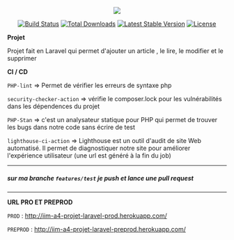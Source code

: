 <p align="center"><img src="https://laravel.com/assets/img/components/logo-laravel.svg"></p>

<p align="center">
<a href="https://travis-ci.org/laravel/framework"><img src="https://travis-ci.org/laravel/framework.svg" alt="Build Status"></a>
<a href="https://packagist.org/packages/laravel/framework"><img src="https://poser.pugx.org/laravel/framework/d/total.svg" alt="Total Downloads"></a>
<a href="https://packagist.org/packages/laravel/framework"><img src="https://poser.pugx.org/laravel/framework/v/stable.svg" alt="Latest Stable Version"></a>
<a href="https://packagist.org/packages/laravel/framework"><img src="https://poser.pugx.org/laravel/framework/license.svg" alt="License"></a>
</p>

**Projet**

Projet fait en Laravel qui permet d'ajouter un article , le lire, le modifier et le supprimer 

**CI / CD**


`PHP-lint` => Permet de vérifier les erreurs de syntaxe php

`security-checker-action` => vérifie le composer.lock pour les vulnérabilités dans les dépendences du projet

`PHP-Stan` => c'est un analysateur statique pour PHP qui permet de trouver les bugs dans notre code sans écrire de test

`lighthouse-ci-action` => Lighthouse est un outil d'audit de site Web automatisé.
 Il permet de diagnostiquer notre site pour améliorer l'expérience utilisateur (une url est généré à la fin du job)
 
---

##### sur ma branche `features/test` je push et lance une pull request

---
**URL PRO ET PREPROD**

`PROD` : http://iim-a4-projet-laravel-prod.herokuapp.com/

`PREPROD` : http://iim-a4-projet-laravel-preprod.herokuapp.com/
